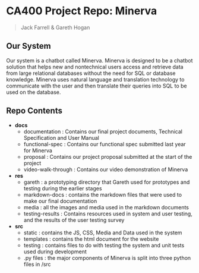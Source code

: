 # CA400 Project Repo: Minerva

> Jack Farrell & Gareth Hogan

## Our System

Our system is a chatbot called Minerva. Minerva is designed to be a chatbot solution that helps new and nontechnical users access and retrieve data from large relational databases without the need for SQL or database knowledge. Minerva uses natural language and translation technology to communicate with the user and then translate their queries into SQL to be used on the database.

## Repo Contents

- **docs**
  - documentation : Contains our final project documents, Technical Specification and User Manual
  - functional-spec : Contains our functional spec submitted last year for Minerva
  - proposal : Contains our project proposal submitted at the start of the project
  - video-walk-through : Contains our video demonstration of Minerva
- **res**
  - gareth : a prototyping directory that Gareth used for prototypes and testing during the earlier stages
  - markdown-docs : contains the markdown files that were used to make our final documentation
  - media : all the images and media used in the markdown documents
  - testing-results : Contains resources used in system and user testing, and the results of the user testing survey
- **src**
  - static : contains the JS, CSS, Media and Data used in the system
  - templates : contains the html document for the website
  - testing : contains files to do with testing the system and unit tests used during development
  - .py files : the major components of Minerva is split into three python files in /src
